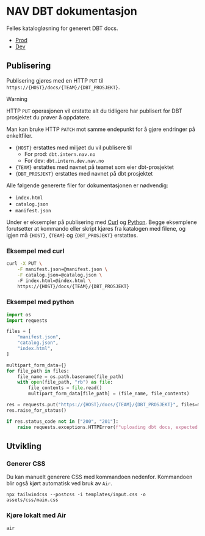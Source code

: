 # NAV DBT dokumentasjon

Felles katalogløsning for generert DBT docs.

- [Prod](https://dbt.intern.nav.no)
- [Dev](https://dbt.intern.dev.nav.no)

## Publisering

Publisering gjøres med en HTTP `PUT` til `https://{HOST}/docs/{TEAM}/{DBT_PROSJEKT}`.

> [!WARNING]
> HTTP `PUT` operasjonen vil erstatte alt du tidligere har publisert for DBT prosjektet du prøver å oppdatere.

Man kan bruke HTTP `PATCH` mot samme endepunkt for å gjøre endringer på enkeltfiler.

- `{HOST}` erstattes med miljøet du vil publisere til
    - For prod: `dbt.intern.nav.no`
    - For dev: `dbt.intern.dev.nav.no`
- `{TEAM}` erstattes med navnet på teamet som eier dbt-prosjektet
- `{DBT_PROSJEKT}` erstattes med navnet på dbt prosjektet

Alle følgende genererte filer for dokumentasjonen er nødvendig:

- `index.html`
- `catalog.json`
- `manifest.json`

Under er eksempler på publisering med [Curl](#eksempel-med-curl) og [Python](#eksempel-med-python).
Begge eksemplene forutsetter at kommando eller skript kjøres fra katalogen med filene, og igjen må `{HOST}`, `{TEAM}` og `{DBT_PROSJEKT}` erstattes.

### Eksempel med curl
```sh
curl -X PUT \
    -F manifest.json=@manifest.json \
    -F catalog.json=@catalog.json \ 
    -F index.html=@index.html \
    https://{HOST}/docs/{TEAM}/{DBT_PROSJEKT}
```

### Eksempel med python
```python
import os
import requests

files = [
    "manifest.json",
    "catalog.json",
    "index.html",
]

multipart_form_data={}
for file_path in files:
    file_name = os.path.basename(file_path)
    with open(file_path, "rb") as file:
        file_contents = file.read()
        multipart_form_data[file_path] = (file_name, file_contents)

res = requests.put("https://{HOST}/docs/{TEAM}/{DBT_PROSJEKT}", files=multipart_form_data, allow_redirects=False)
res.raise_for_status()

if res.status_code not in ["200", "201"]:
    raise requests.exceptions.HTTPError(f"uploading dbt docs, expected status code 200 or 201, got {res.status_code}")
```

## Utvikling

### Generer CSS

Du kan manuelt generere CSS med kommandoen nedenfor.
Kommandoen blir også kjørt automatisk ved bruk av `Air`.

    npx tailwindcss --postcss -i templates/input.css -o assets/css/main.css

### Kjøre lokalt med Air

    air
 
